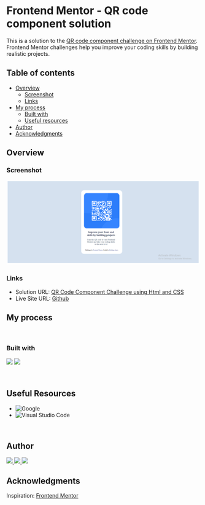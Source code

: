 # Frontend Mentor - QR code component solution

This is a solution to the [QR code component challenge on Frontend Mentor](https://www.frontendmentor.io/challenges/qr-code-component-iux_sIO_H). Frontend Mentor challenges help you improve your coding skills by building realistic projects.

## Table of contents

- [Overview](#overview)
  - [Screenshot](#screenshot)
  - [Links](#links)
- [My process](#my-process)
  - [Built with](#built-with)
  - [Useful resources](#useful-resources)
- [Author](#author)
- [Acknowledgments](#acknowledgments)

## Overview

### Screenshot

![](./images/Final%20Screenshot.png)

### Links

- Solution URL: [QR Code Component Challenge using Html and CSS](https://www.frontendmentor.io/solutions/qr-code-component-challenge-using-html-and-css-xbhn1I1E4N)
- Live Site URL: [Github](https://ifedolapo01.github.io/QrCodeComponent/)

## My process

<br>

### Built with

<p align="left">
  <img src="https://img.shields.io/badge/HTML5-E34F26?style=for-the-badge&logo=html5&logoColor=white">
  <img src="https://img.shields.io/badge/CSS3-1572B6?style=for-the-badge&logo=css3&logoColor=white">
</p>

<br>

## **Useful Resources**

- ![Google](https://img.shields.io/badge/google-4285F4?style=for-the-badge&logo=google&logoColor=white)
- ![Visual Studio Code](https://img.shields.io/badge/Visual%20Studio%20Code-0078d7.svg?style=for-the-badge&logo=visual-studio-code&logoColor=white)

<br>

## Author

<p align="left">
  <a href="https://www.frontendmentor.io/profile/ifedolapo01">
    <img src="https://img.shields.io/badge/FrontendMentor-57b1e6?style=for-the-badge&logo=frontendmentor&logoColor=white">
  </a>
  <a href="https://github.com/ifedolapo01">
    <img src="https://img.shields.io/badge/Github-9757e6?style=for-the-badge&logo=github&logoColor=white">
 </a>
  <a href="https://www.linkedin.com/in/ifedolapo-ajayi-3500aa1b2/">
    <img src="https://img.shields.io/badge/Linkedin-004182?style=for-the-badge&logo=linkedin&logoColor=white">
  </a>
</p>

## Acknowledgments

Inspiration: [Frontend Mentor](https://www.frontendmentor.io)
